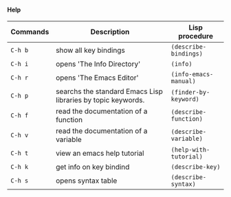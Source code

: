 #### Help

| Commands 		  | Description 				                     		     | Lisp procedure 	       |  
|-----------------|--------------------------------------------------------------|-------------------------|
| `C-h b` 		  |	show all key bindings									     |`(describe-bindings)`	   |	
| `C-h i` 		  | opens 'The Info Directory'									 |`(info)`			       |
| `C-h r`		  | opens 'The Emacs Editor'									 |`(info-emacs-manual)`    |
| `C-h p` 		  |	searchs the standard Emacs Lisp libraries by topic keywords. |`(finder-by-keyword)`    |
| `C-h f` 		  |	read the documentation of a function						 |`(describe-function)`    |
| `C-h v` 		  |	read the documentation of a variable 						 |`(describe-variable)`    |
| `C-h t` 		  |	view an emacs help tutorial								     |`(help-with-tutorial)`   | 					 
| `C-h k` 		  |	get info on key bindind										 |`(describe-key)`	       |	
| `C-h s` 		  |	opens syntax table										     |`(describe-syntax)`	   |
